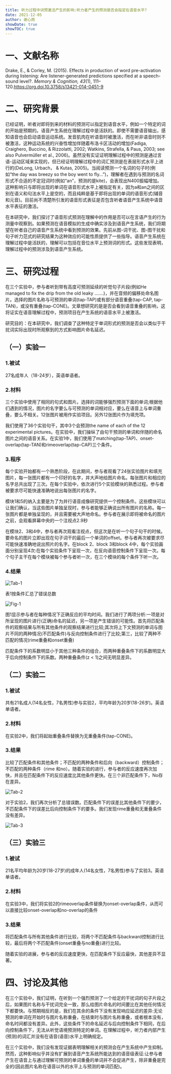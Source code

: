 ```yaml
---
title: 听力过程中词预激活产生的影响:听力者产生的预测是否会指定在语音水平?
date: 2021-12-05
author: 谢心雨
showDate: true
showTOC: true 
---
```


# 一、文献名称

Drake, E., & Corley, M. (2015).  Effects in production of word pre-activation during listening: Are listener-generated predictions specified at a speech-sound level?. *Memory & Cognition, 43*(1), 111–120.https://org.doi.10.3758/s13421-014-0451-9 

# 二、研究背景

已经证明，听者对即将到来的材料的预测可以指定到语音水平，例如一个特定的词的开始是预期的。语音产生系统在理解过程中是活跃的。即使不需要语音输出，感知语音也会启动语音运动系统。发音肌肉在听语音时被激活，而在听非语音时则不被激活，这种运动系统的兴奋性增加伴随着布洛卡区活动的增加(Fadiga, Craighero, Buccino, & Rizzolatti, 2002; Watkins, Strafella, & Paus, 2003; see also Pulvermüller et al., 2006)。虽然没有实证证明理解过程中的预测是通过言语-运动区域来实现的，但已经证明理解过程中的词汇预测是在表层形式水平上进行的(DeLong, Urbach， & Kutas, 2005)。当阅读预测一个名词的句子时(例如“the day was breezy so the boy went to fly…”)，理解者在遇到与预测的名词形式不合适的不定冠词时(例如“an”，预测的是kite)，会表现出N400振幅增加。这种影响只与即将出现的单词在语音形式水平上被指定有关，因为a和an之间的区别在语义和句法水平上是空的，而且纯粹是基于即将出现的单词的语音形式(辅音和元音)。目前尚不清楚所引发的语音形式表征是否包含听者语音产生系统中语音水平表征的激活。

在本研究中，我们探讨了语音形式预测在理解中的作用是否可以在言语产生的行为测量中观察到。如果预测在语音模拟的生成中确实涉及到语音产生系统，我们将期望在听者自己的语音产生系统中看到预测的效果。先前从图-词干扰、图-图干扰和句子听力范式的研究结果为这种效应的可能性质提供了一些指导。语音产生系统在理解过程中是活跃的，理解可以包括在音位水平上预测词的形式。这些发现表明，理解过程中的预测涉及到语音产生系统。

# 三、研究过程

在三个实验中，参与者听到带有高度可预测延续的听觉句子片段(例如He managed to fix the drip from the old leaky .……)，并在音频的偏移处命名图片。选择的图片名称与可预测的单词(tap-TAP)或有部分语音重叠(tap-CAP, tap-TAN)，或没有重叠(tap-CONE)。文章想研究的是是否会看到语音重叠的影响，这将证实在语音理解过程中，预测项目在产生系统的语音水平上被激活。

研究目的：在本研究中，我们调查了这种特定于单词形式的预测是否会以类似于干扰词实际出现时所观察到的方式影响图片命名延迟。

## （一）实验一

### 1.被试

27名成年人（18-24岁），英语单语者。

### 2.材料

三个实验中使用了相同的句式和图片。选择的词能够强烈预测下面的单词;根据他们遇到的情况，图片的名字要么与可预测的单词相对应，要么在语音上与单词重叠，要么不相关。12张图片被用作实验项目。另外12张图片作为填充项。

我们使用了36个实验句干，其中3个会预测the name of each of the 12 experimental pictures。在实验中，我们操纵了由句干预测的单词和伴随的命名图片之间的语音关系。在实验1中，我们使用了matching(tap-TAP)、onset-overlap(tap-TAN)和rimeoverlap(tap-CAP)三个条件。

### 3.程序

每个实验开始都有一个熟悉阶段，在此期间，参与者观看了24张实验图片和填充图片，每一张图片都有一个印好的名字，并大声地给图片命名。每张图片和相应的名字总共出现了三次。在每个实验中，依次进行5个实验模块的熟悉过程。参与者被要求尽可能快速准确地说出每张图片的名字。

模块1和5的纳入主要是为了为并行语音成像研究提供一个控制条件。这些模块可以让我们确认，当这些图片单独呈现时，参与者能够正确说出所有图片的名称。每一张图片都是单独呈现的，并且需要被大声地命名。参与者在展示即将被命名的图片之前，会观看屏幕中央的一个注视点2.9秒

在模块2、3和4中，参与者再次观看注视点，但这次是在听一个句子句干的时候。要命名的图片立即出现在句子词干的最后一个单词的offset。参与者再次被要求尽可能快速准确地说出照片的名字。在block 2、block 3和block 4中，每个实验画面分别呈现4次:在每个实验条件下呈现一次，在反向语音控制条件下呈现一次。每个句子主干在每个模块被每个参与者听一次，在三个模块的每个条件下听一次。

### 4.结果

![Tab-1]()

表1按条件汇总了错误总数

![Fig-1]()

图1显示参与者在每种情况下正确反应的平均时间。我们进行了两项分析:一项是对所呈现的图片进行(正确)命名的延迟，另一项是产生错误的可能性。首先将匹配条件的观察结果与所有其他条件的观察结果进行比较;其次将上下文预测的单词与图片不同的两种情况(不匹配条件)与反向控制条件进行了比较;第三，比较了两种不匹配的情况(rime重叠和onset重叠)

匹配条件下的系数明显小于其他三种条件的组合，而两种重叠条件下的系数明显大于后向控制条件下的系数。两种重叠条件(z < 1)之间无明显差异。

## （二）实验二

### 1.被试

共有21名成人(14名女性，7名男性)参与实验2，平均年龄为20岁(18-26岁)。英语单语者。

### 2.材料

在实验2中，我们将起始重叠条件替换为无重叠条件(tap-CONE)。

### 3.结果

比较了匹配条件和其他条件；不匹配的两种条件和后向（backward）控制条件；不匹配的两种条件（rime 和no）。随着实验的进行，参与者的反应速度再次加快，并且在匹配条件下的反应速度比其他条件更快。在三个非匹配条件下，No存在差异。

![Tab-2]()

对于实验2，我们再次分析了总错误数。匹配条件下的误差比其他条件下的要少，不匹配条件下的误差比后向控制条件下的要多。我们发现rime重叠和无重叠条件没有差异。

![Tab-3]()

## （三）实验三

### 1.被试

21名平均年龄为20岁(18-27岁)的成年人(14名女性，7名男性)参与了实验3。英语单语者。

### 2.材料

在实验3中，我们将实验2的rimeoverlap条件替换为onset-overlap条件，从而可以直接比较onset-overlap和no-overlap的条件

### 3.结果

将匹配条件与所有其他条件进行比较，将两个不匹配条件与backward控制进行比较，最后将两个不匹配条件(onset重叠与no重叠)进行比较。

随着实验的进展，参与者的反应速度更快，在匹配条件下反应最快，其他差异不显著。

# 四、讨论及其他

在三个实验中，我们证明，在听到一个强烈预测了一个给定的干扰词的句子片段之后，如果图片名称与干扰词完全一致，那么给图片命名的时间要比在其他任何情况下都要快。与预期相反的是，我们在其余的条件下没有发现响应延迟的差异:无论预测的单词在开始时与图片名称重叠，在结束时与图片名称重叠，或者根本没有，命名时间都没有差异。此外，这些条件下的命名延迟与后向控制条件下相同，在后向控制条件下，无法从听觉语境预测特定的单词。在理解过程中，听力者内部产生(预测)的词汇并没有在语音(语音)水平上明确规定。

在三个实验中，我们没有发现证据表明理解相关的预测会在产生系统中产生抑制。然而，这种影响似乎并没有扩展到语音产生系统所能达到的语音级表征:让参与者产生在语音上与通过理解可预测的单词重叠的单词并不会促进产生，除非重叠是完全的(因此图片名称在语音以外的水平上与预测的单词匹配)。